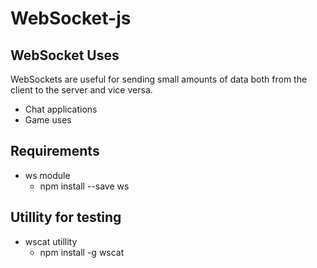 # WebSocket-js

## WebSocket Uses
WebSockets are useful for sending small amounts of data both from the
client to the server and vice versa.
* Chat applications
* Game uses


## Requirements
* ws module
  * npm install --save ws

## Utillity for testing
* wscat utillity
  * npm install -g wscat

